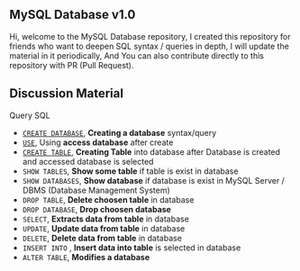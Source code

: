 ## MySQL Database v1.0
 Hi, welcome to the MySQL Database repository, I created this repository for friends who want to deepen SQL syntax / queries in depth, I will update the material in it periodically, And You can also contribute directly to this repository with PR (Pull Request).

## Discussion Material
Query SQL
- <a href="https://github.com/guzzlecode/MySQL-Database/wiki/First-&-Second-Stage:-Building-Database-&-Access-the-Database#query-1--create-database-syntax">`CREATE DATABASE`</a>, <b>Creating a database</b> syntax/query
- <a href="https://github.com/guzzlecode/MySQL-Database/wiki/First-&-Second-Stage:-Building-Database-&-Access-the-Database#query-3--access--using-the-database">`USE`</a>, Using <b>access database</b> after create
- <a href="https://github.com/guzzlecode/MySQL-Database/wiki/3rd-Creating-Table-into-Database#first-creating-the-tables-into-database">`CREATE TABLE`</a>, <b>Creating Table</b> into database after Database is created and accessed database is selected
- `SHOW TABLES`, <b>Show some table</b> if table is exist in database
- `SHOW DATABASES`, <b>Show database</b> if database is exist in MySQL Server / DBMS (Database Management System)
- `DROP TABLE`, <b>Delete choosen table</b> in database
- `DROP DATABASE`, <b>Drop choosen database</b>
- `SELECT`, <b>Extracts data from table</b> in database
- `UPDATE`, <b>Update data from table</b> in database
- `DELETE`, <b>Delete data from table</b> in database
- `INSERT INTO` , <b>Insert data into table</b> is selected in database
- `ALTER TABLE`, <b>Modifies a database</b>
